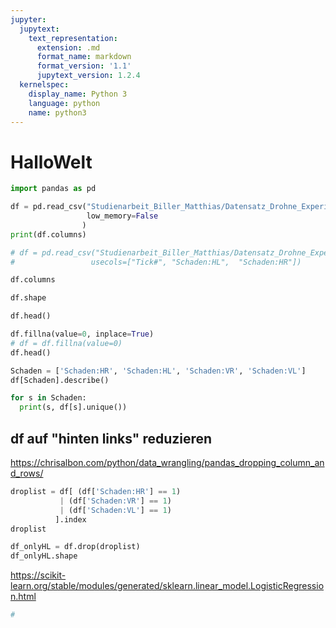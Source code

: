```yaml
---
jupyter:
  jupytext:
    text_representation:
      extension: .md
      format_name: markdown
      format_version: '1.1'
      jupytext_version: 1.2.4
  kernelspec:
    display_name: Python 3
    language: python
    name: python3
---
```




HalloWelt
=======

```python
import pandas as pd

```

```python
df = pd.read_csv("Studienarbeit_Biller_Matthias/Datensatz_Drohne_Experiment_1.csv", 
                 low_memory=False
                )
print(df.columns)
```

```python
# df = pd.read_csv("Studienarbeit_Biller_Matthias/Datensatz_Drohne_Experiment_1.csv", 
#                 usecols=["Tick#", "Schaden:HL",  "Schaden:HR"])
```

```python
df.columns
```

```python
df.shape
```

```python
df.head()
```

```python
df.fillna(value=0, inplace=True)
# df = df.fillna(value=0)
df.head()
```

```python
Schaden = ['Schaden:HR', 'Schaden:HL', 'Schaden:VR', 'Schaden:VL']
df[Schaden].describe()
```

```python
for s in Schaden:
  print(s, df[s].unique())
```

df auf "hinten links" reduzieren
---------


https://chrisalbon.com/python/data_wrangling/pandas_dropping_column_and_rows/


    

```python
droplist = df[ (df['Schaden:HR'] == 1) 
           | (df['Schaden:VR'] == 1) 
           | (df['Schaden:VL'] == 1)   
          ].index
droplist

```

```python
df_onlyHL = df.drop(droplist)
df_onlyHL.shape
```

https://scikit-learn.org/stable/modules/generated/sklearn.linear_model.LogisticRegression.html
    

```python
# 
```
